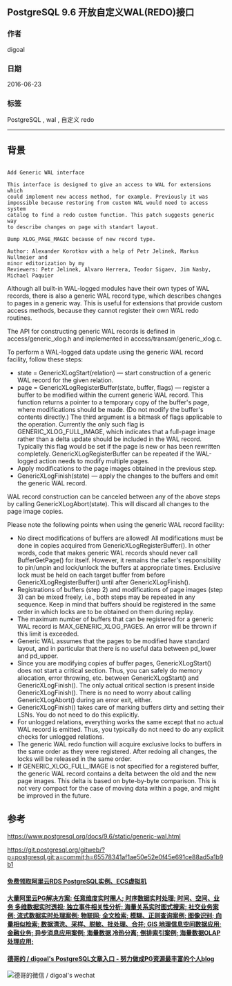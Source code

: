 ## PostgreSQL 9.6 开放自定义WAL(REDO)接口  
                                                                                                       
### 作者                                                                                                       
digoal                                                                                                       
                                                                                                       
### 日期                                                                                                       
2016-06-23                                                                                                    
                                                                                                       
### 标签                                                                                                       
PostgreSQL , wal , 自定义 redo    
                                                                                                       
----                                                                                                       
                                                                                                       
## 背景                                           
```  
  
Add Generic WAL interface  
  
This interface is designed to give an access to WAL for extensions which  
could implement new access method, for example. Previously it was  
impossible because restoring from custom WAL would need to access system  
catalog to find a redo custom function. This patch suggests generic way  
to describe changes on page with standart layout.  
  
Bump XLOG_PAGE_MAGIC because of new record type.  
  
Author: Alexander Korotkov with a help of Petr Jelinek, Markus Nullmeier and  
minor editorization by my  
Reviewers: Petr Jelinek, Alvaro Herrera, Teodor Sigaev, Jim Nasby,  
Michael Paquier  
```  
  
Although all built-in WAL-logged modules have their own types of WAL records, there is also a generic WAL record type, which describes changes to pages in a generic way. This is useful for extensions that provide custom access methods, because they cannot register their own WAL redo routines.  
  
The API for constructing generic WAL records is defined in access/generic_xlog.h and implemented in access/transam/generic_xlog.c.  
  
To perform a WAL-logged data update using the generic WAL record facility, follow these steps:  
  
- state = GenericXLogStart(relation) — start construction of a generic WAL record for the given relation.  
- page = GenericXLogRegisterBuffer(state, buffer, flags) — register a buffer to be modified within the current generic WAL record. This function returns a pointer to a temporary copy of the buffer's page, where modifications should be made. (Do not modify the buffer's contents directly.) The third argument is a bitmask of flags applicable to the operation. Currently the only such flag is GENERIC_XLOG_FULL_IMAGE, which indicates that a full-page image rather than a delta update should be included in the WAL record. Typically this flag would be set if the page is new or has been rewritten completely. GenericXLogRegisterBuffer can be repeated if the WAL-logged action needs to modify multiple pages.  
- Apply modifications to the page images obtained in the previous step.  
- GenericXLogFinish(state) — apply the changes to the buffers and emit the generic WAL record.  
  
WAL record construction can be canceled between any of the above steps by calling GenericXLogAbort(state). This will discard all changes to the page image copies.  
  
Please note the following points when using the generic WAL record facility:  
  
- No direct modifications of buffers are allowed! All modifications must be done in copies acquired from GenericXLogRegisterBuffer(). In other words, code that makes generic WAL records should never call BufferGetPage() for itself. However, it remains the caller's responsibility to pin/unpin and lock/unlock the buffers at appropriate times. Exclusive lock must be held on each target buffer from before GenericXLogRegisterBuffer() until after GenericXLogFinish().  
- Registrations of buffers (step 2) and modifications of page images (step 3) can be mixed freely, i.e., both steps may be repeated in any sequence. Keep in mind that buffers should be registered in the same order in which locks are to be obtained on them during replay.  
- The maximum number of buffers that can be registered for a generic WAL record is MAX_GENERIC_XLOG_PAGES. An error will be thrown if this limit is exceeded.  
- Generic WAL assumes that the pages to be modified have standard layout, and in particular that there is no useful data between pd_lower and pd_upper.  
- Since you are modifying copies of buffer pages, GenericXLogStart() does not start a critical section. Thus, you can safely do memory allocation, error throwing, etc. between GenericXLogStart() and GenericXLogFinish(). The only actual critical section is present inside GenericXLogFinish(). There is no need to worry about calling GenericXLogAbort() during an error exit, either.  
- GenericXLogFinish() takes care of marking buffers dirty and setting their LSNs. You do not need to do this explicitly.  
- For unlogged relations, everything works the same except that no actual WAL record is emitted. Thus, you typically do not need to do any explicit checks for unlogged relations.  
- The generic WAL redo function will acquire exclusive locks to buffers in the same order as they were registered. After redoing all changes, the locks will be released in the same order.  
- If GENERIC_XLOG_FULL_IMAGE is not specified for a registered buffer, the generic WAL record contains a delta between the old and the new page images. This delta is based on byte-by-byte comparison. This is not very compact for the case of moving data within a page, and might be improved in the future.  
  
## 参考  
https://www.postgresql.org/docs/9.6/static/generic-wal.html  
  
https://git.postgresql.org/gitweb/?p=postgresql.git;a=commit;h=65578341af1ae50e52e0f45e691ce88ad5a1b9b1  
  
  
  
  
  
  
  
  
  
  
  
  
  
  
  
  
  
  
  
  
  
  
  
  
  
  
  
  
  
  
  
  
  
  
  
  
  
#### [免费领取阿里云RDS PostgreSQL实例、ECS虚拟机](https://www.aliyun.com/database/postgresqlactivity "57258f76c37864c6e6d23383d05714ea")
  
  
#### [大量阿里云PG解决方案: 任意维度实时圈人; 时序数据实时处理; 时间、空间、业务 多维数据实时透视; 独立事件相关性分析; 海量关系实时图式搜索; 社交业务案例; 流式数据实时处理案例; 物联网; 全文检索; 模糊、正则查询案例; 图像识别; 向量相似检索; 数据清洗、采样、脱敏、批处理、合并; GIS 地理信息空间数据应用; 金融业务; 异步消息应用案例; 海量数据 冷热分离; 倒排索引案例; 海量数据OLAP处理应用;](https://yq.aliyun.com/topic/118 "40cff096e9ed7122c512b35d8561d9c8")
  
  
#### [德哥的 / digoal's PostgreSQL文章入口 - 努力做成PG资源最丰富的个人blog](https://github.com/digoal/blog/blob/master/README.md "22709685feb7cab07d30f30387f0a9ae")
  
  
![德哥的微信 / digoal's wechat](../pic/digoal_weixin.jpg "f7ad92eeba24523fd47a6e1a0e691b59")
  
